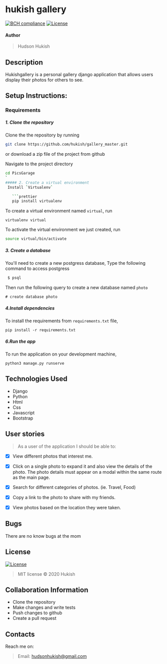 # hukish gallery
[![BCH compliance](https://bettercodehub.com/edge/badge/kamauvick/PicsGarage?branch=master)](https://bettercodehub.com/) 
[![License](https://img.shields.io/packagist/l/loopline-systems/closeio-api-wrapper.svg)](http://opensource.org/licenses/MIT)   
#### Author
> Hudson Hukish

## Description
Hukishgallery is a personal gallery django application that allows users display their photos for others to see.

## Setup Instructions:
### Requirements

##### 1. Clone the repository
Clone the the repository by running 

   ```bash
   git clone https://github.com/hukish/gallery_master.git
   ```
 or download a zip file of the project from github
 

Navigate to the project directory
```bash
cd PicsGarage
`
##### 2. Create a virtual environment
 Install `Virtualenv` 

   ```prettier
   pip install virtualenv
   ```

To create a virtual environment named `virtual`, run

   ```prettier
   virtualenv virtual
   ```
To activate the virtual environment we just created, run

   ```bash
   source virtual/bin/activate
   ```



##### 3. Create a database
You'll need to create a new postgress database, Type the following command to access postgress
   ```bash
    $ psql
   ```
   Then run the following query to create a new database named ```photo``` 
   ```prettier
   # create database photo
   ```
#####  4.Install dependencies
To install the requirements from `requirements.txt` file,

   ```prettier
   pip install -r requirements.txt
   ```

##### 6.Run the app
To run the application on your development machine, 

    python3 manage.py runserve

## Technologies Used
* Django
* Python
* Html
* Css
* Javascript
* Bootstrap

## User stories
>As a user of the application I should be able to:

- [X] View different photos that interest me.
- [X] Click on a single photo to expand it and also view the details of the photo. The photo details must appear on a modal within the same route as the main page.
- [X] Search for different categories of photos. (ie. Travel, Food)
- [X] Copy a link to the photo to share with my friends.
- [X] View photos based on the location they were taken.


## Bugs
There are no know bugs at the mom

## License
[![License](https://img.shields.io/packagist/l/loopline-systems/closeio-api-wrapper.svg)](http://opensource.org/licenses/MIT)
>MIT license &copy;  2020 Hukish

## Collaboration Information
* Clone the repository
* Make changes and write tests
* Push changes to github
* Create a pull request

## Contacts
Reach me on:
>Email:  hudsonhukish@gmail.com

